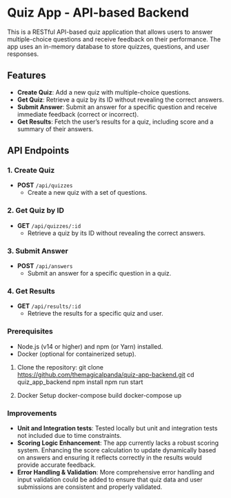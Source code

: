 # Quiz App - API-based Backend

This is a RESTful API-based quiz application that allows users to answer multiple-choice questions and receive feedback on their performance. The app uses an in-memory database to store quizzes, questions, and user responses.

## Features

- **Create Quiz**: Add a new quiz with multiple-choice questions.
- **Get Quiz**: Retrieve a quiz by its ID without revealing the correct answers.
- **Submit Answer**: Submit an answer for a specific question and receive immediate feedback (correct or incorrect).
- **Get Results**: Fetch the user’s results for a quiz, including score and a summary of their answers.

## API Endpoints

### 1. **Create Quiz**
- **POST** `/api/quizzes`
  - Create a new quiz with a set of questions.

### 2. **Get Quiz by ID**
- **GET** `/api/quizzes/:id`
  - Retrieve a quiz by its ID without revealing the correct answers.

### 3. **Submit Answer**
- **POST** `/api/answers`
  - Submit an answer for a specific question in a quiz.

### 4. **Get Results**
- **GET** `/api/results/:id`
  - Retrieve the results for a specific quiz and user.

### Prerequisites
- Node.js (v14 or higher) and npm (or Yarn) installed.
- Docker (optional for containerized setup).

1. Clone the repository:
   git clone https://github.com/themagicalpanda/quiz-app-backend.git
   cd quiz_app_backend
   npm install
   npm run start

2. Docker Setup
   docker-compose build
   docker-compose up


### Improvements
- **Unit and Integration tests**: Tested locally but unit and integration tests not included due to time constraints.
- **Scoring Logic Enhancement**: The app currently lacks a robust scoring system. Enhancing the score calculation to update dynamically based on answers and ensuring it reflects correctly in the results would provide accurate feedback.
- **Error Handling & Validation**: More comprehensive error handling and input validation could be added to ensure that quiz data and user submissions are consistent and properly validated.
